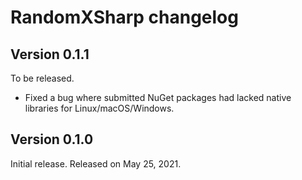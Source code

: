 RandomXSharp changelog
======================

Version 0.1.1
-------------

To be released.

 -  Fixed a bug where submitted NuGet packages had lacked native libraries
    for Linux/macOS/Windows.


Version 0.1.0
-------------

Initial release.  Released on May 25, 2021.

